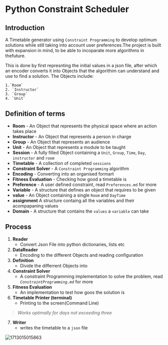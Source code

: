 # Python Constraint Scheduler

## Introduction

A Timetable generator using `Constraint Programming` to develop optimum solutions while still
taking into account user preferences.The project is built with expansion in mind, to be able to
incoparate more algorithms in thefuture.

This is done by first represnting the initial values in a json file, after which an encoder
converts it into Objects that the algorithim can understand and use to find a solution.
The Objects include:

    1.`Room`
    2. `Instructor`
    3. `Group`
    4. `Unit`

## Definition of terms

- **Room** - An Object that represents the physical space where an action takes place
- **Instructor** - An Object that represents a person in charge
- **Group** - An Object that represents an audience
- **Unit** - An Object that represents a module to be taught
- **Session** - A fully filled Object containing a `Unit`, `Group`, `Time`, `Day`, `instructor` and `room`
- **Timetable** - A collection of completed `sessions`
- **Constraint Solver** - A `Constraint Programming` algorithm
- **Encoding** - Converting into an organised formart
- **Fitness Evaluation** - Checking how good a timetable is
- **Preference** - A user defined constraint, read `Preferences.md` for more
- **Variable** - A structure that defines an object that requires to be given
- **value** - An Object containing a single `Room` and  `DayTime`
- **assignment** A structure containg all the variables and their acompapaning values
- **Domain** - A structure that contains the `values` a `variable` can take

## Process

1. **Reader**
   - Convert Json File into python dictionaries, lists etc
2. **DataReader**
   - Encoding to the different Objects and reading configuration
3. **Definition**
   - Divide the differrent Objects into
4. **Constraint Solver**
   - A constraint Programming implementation to solve the problem, read  *`ConstraintProgramming.md`* for more
5. **Fitness Evaluation**
   - An implementation to test how goos the solution is
6. **Timetable Printer (terminal)**
   - Printing to the screen(Command Line)

> *Works optimally for days not exceeding three*

7. **Writer**
   - writes the timetable to a `json` file

![1713015015863](image/README/1713015015863.png "Complete Process Diagram")
